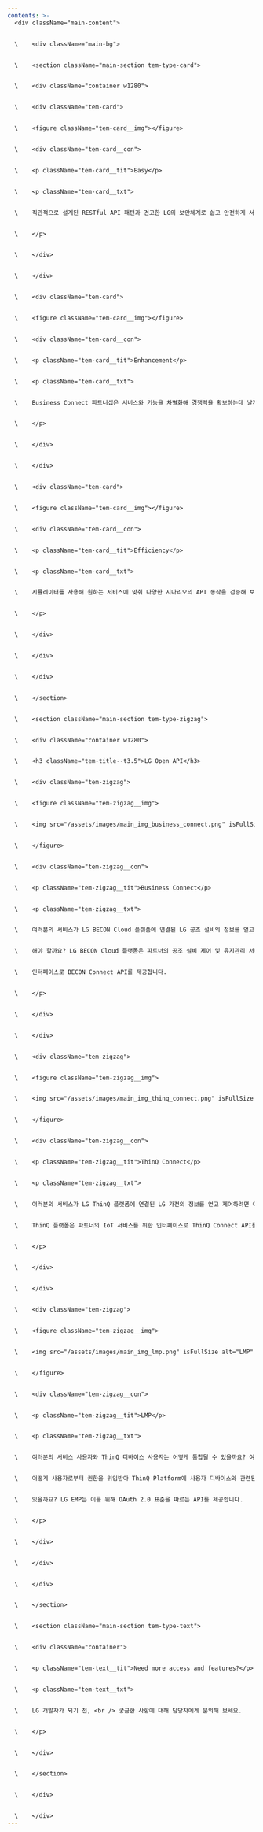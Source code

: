 ```yaml
---
contents: >-
  <div className="main-content">


  \    <div className="main-bg">


  \    <section className="main-section tem-type-card">


  \    <div className="container w1280">


  \    <div className="tem-card">


  \    <figure className="tem-card__img"></figure>


  \    <div className="tem-card__con">


  \    <p className="tem-card__tit">Easy</p>


  \    <p className="tem-card__txt">


  \    직관적으로 설계된 RESTful API 패턴과 견고한 LG의 보안체계로 쉽고 안전하게 서비스를 확장해 보세요.12


  \    </p>


  \    </div>


  \    </div>


  \    <div className="tem-card">


  \    <figure className="tem-card__img"></figure>


  \    <div className="tem-card__con">


  \    <p className="tem-card__tit">Enhancement</p>


  \    <p className="tem-card__txt">


  \    Business Connect 파트너십은 서비스와 기능을 차별화해 경쟁력을 확보하는데 날개를 달아드립니다.


  \    </p>


  \    </div>


  \    </div>


  \    <div className="tem-card">


  \    <figure className="tem-card__img"></figure>


  \    <div className="tem-card__con">


  \    <p className="tem-card__tit">Efficiency</p>


  \    <p className="tem-card__txt">


  \    시뮬레이터를 사용해 원하는 서비스에 맞춰 다양한 시나리오의 API 동작을 검증해 보세요.


  \    </p>


  \    </div>


  \    </div>


  \    </div>


  \    </section>


  \    <section className="main-section tem-type-zigzag">


  \    <div className="container w1280">


  \    <h3 className="tem-title--t3.5">LG Open API</h3>


  \    <div className="tem-zigzag">


  \    <figure className="tem-zigzag__img">


  \    <img src="/assets/images/main_img_business_connect.png" isFullSize alt="Business Connect" />


  \    </figure>


  \    <div className="tem-zigzag__con">


  \    <p className="tem-zigzag__tit">Business Connect</p>


  \    <p className="tem-zigzag__txt">


  \    여러분의 서비스가 LG BECON Cloud 플랫폼에 연결된 LG 공조 설비의 정보를 얻고, 제어하려면 어떻게


  \    해야 할까요? LG BECON Cloud 플랫폼은 파트너의 공조 설비 제어 및 유지관리 서비스를 위한


  \    인터페이스로 BECON Connect API를 제공합니다.


  \    </p>


  \    </div>


  \    </div>


  \    <div className="tem-zigzag">


  \    <figure className="tem-zigzag__img">


  \    <img src="/assets/images/main_img_thinq_connect.png" isFullSize alt="ThinQ Connect" />


  \    </figure>


  \    <div className="tem-zigzag__con">


  \    <p className="tem-zigzag__tit">ThinQ Connect</p>


  \    <p className="tem-zigzag__txt">


  \    여러분의 서비스가 LG ThinQ 플랫폼에 연결된 LG 가전의 정보를 얻고 제어하려면 어떻게 해야 할까요? LG


  \    ThinQ 플랫폼은 파트너의 IoT 서비스를 위한 인터페이스로 ThinQ Connect API를 제공합니다.


  \    </p>


  \    </div>


  \    </div>


  \    <div className="tem-zigzag">


  \    <figure className="tem-zigzag__img">


  \    <img src="/assets/images/main_img_lmp.png" isFullSize alt="LMP" />


  \    </figure>


  \    <div className="tem-zigzag__con">


  \    <p className="tem-zigzag__tit">LMP</p>


  \    <p className="tem-zigzag__txt">


  \    여러분의 서비스 사용자와 ThinQ 디바이스 사용자는 어떻게 통합될 수 있을까요? 여러분의 서비스는


  \    어떻게 사용자로부터 권한을 위임받아 ThinQ Platform에 사용자 디바이스와 관련된 작업을 요청할 수


  \    있을까요? LG EMP는 이를 위해 OAuth 2.0 표준을 따르는 API를 제공합니다.


  \    </p>


  \    </div>


  \    </div>


  \    </div>


  \    </section>


  \    <section className="main-section tem-type-text">


  \    <div className="container">


  \    <p className="tem-text__tit">Need more access and features?</p>


  \    <p className="tem-text__txt">


  \    LG 개발자가 되기 전, <br /> 궁금한 사항에 대해 담당자에게 문의해 보세요.


  \    </p>


  \    </div>


  \    </section>


  \    </div>


  \    </div>
---
```

